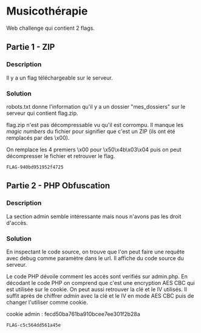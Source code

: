# Musicothérapie 

Web challenge qui contient 2 flags.

## Partie 1 - ZIP

### Description

Il y a un flag téléchargeable sur le serveur.

### Solution

robots.txt donne l'information qu'il y a un dossier "mes_dossiers" sur le serveur qui contient flag.zip.

flag.zip n'est pas décompressable vu qu'il est corrompu. Il manque les _magic numbers_ du fichier pour signifier que c'est un ZIP (ils ont été remplacés par des \x00).

On remplace les 4 premiers \x00 pour \x50\x4b\x03\x04 puis on peut décompresser le fichier et retrouver le flag.

`FLAG-940bd951952f4725`


## Partie 2 - PHP Obfuscation

### Description

La section admin semble intéressante mais nous n'avons pas les droit d'accès.

### Solution

En inspectant le code source, on trouve que l'on peut faire une requête avec debug comme paramètre dans le url. Il affiche du code source du serveur.

<!-- admin.php?debug -->

Le code PHP dévoile comment les accès sont verifiés sur admin.php. En décodant le code PHP on comprend que c'est une encryption AES CBC qui est utilisée sur le cookie. On peut aussi retrouver la clé et le IV utilisés. Il suffit après de chiffrer *admin* avec la clé et le IV en mode AES CBC puis de changer l'utiliser comme cookie.

cookie admin : fecd50ba761ba910bcee7ee301f2b28a 

`FLAG-c5c564dd561a45e`
